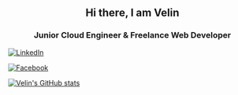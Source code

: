 <h2 align="center">Hi there, I am Velin</h2>

<h3 align="center">Junior Cloud Engineer & Freelance Web Developer</h3>

<a href="https://www.linkedin.com/in/velin-kalenderski-603a33b4" target="_blank"><img src="https://img.shields.io/badge/LinkedIn-%230077B5.svg?&style=flat-square&logo=linkedin&logoColor=white" alt="LinkedIn"></a>

<a href="https://www.facebook.com/veliink1/" target="_blank"><img src="https://img.shields.io/badge/Facebook-%231877F2.svg?&style=flat-square&logo=facebook&logoColor=white" alt="Facebook"></a>


[![Velin's GitHub stats](https://github-readme-stats.vercel.app/api?username=velink&show_icons=true)](https://github.com/velink/github-readme-stats)


